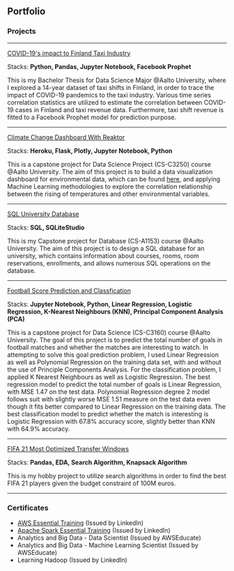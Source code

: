 ## Portfolio

### Projects
---

[COVID-19's impact to Finland Taxi Industry](/projects/thesis)

Stacks: **Python, Pandas, Jupyter Notebook, Facebook Prophet**

This is my Bachelor Thesis for Data Science Major @Aalto University, where I explored a 14-year dataset of taxi shifts in Finland, in order to trace the impact of COVID-19 pandemics to the taxi industry. Various time series correlation statistics are utilized to estimate the correlation between COVID-19 cases in Finland and taxi revenue data. Furthermore, taxi shift revenue is fitted to a Facebook Prophet model for prediction purpose.

---

[Climate Change Dashboard With Reaktor](/projects/climate_change)

Stacks: **Heroku, Flask, Plotly, Jupyter Notebook, Python**

This is a capstone project for Data Science Project (CS-C3250) course @Aalto University. The aim of this project is to build a data visualization dashboard for environmental data, which can be found [here](https://climate-change-c3250-2020.herokuapp.com/), and applying Machine Learning methodologies to explore the correlation relationship between the rising of temperatures and other environmental variables.

---

[SQL University Database](/projects/university)

Stacks: **SQL, SQLiteStudio**

This is my Capstone project for Database (CS-A1153) course @Aalto University. The aim of this project is to design a SQL database for an university, which contains information about courses, rooms, room reservations, enrollments, and allows numerous SQL operations on the database.

---

[Football Score Prediction and Classfication](https://github.com/tiendatscorpy/interesting_football/blob/main/Data%20Science%20Report.pdf)

Stacks: **Jupyter Notebook, Python, Linear Regression, Logistic Regression, K-Nearest Neighbours (KNN), Principal Component Analysis (PCA)**

This is a capstone project for Data Science (CS-C3160) course @Aalto University. The goal of this project is to predict the total number of goals in football matches and whether the matches are interesting to watch. In attempting to solve this goal prediction problem, I used Linear Regression as well as Polynomial Regression on the training data set, with and without the use of Principle Components Analysis. For the classification problem, I applied K Nearest Neighbours as well as Logistic Regression. The best regression model to predict the total number of goals is Linear Regression, with MSE 1.47 on the test data. Polynomial Regression degree 2 model follows suit with slightly worse MSE 1.51 measure on the test data even though it fits better compared to Linear Regression on the training data. The best classification model to predict whether the match is interesting is Logistic Regression with 67.8% accuracy score, slightly better than KNN with 64.9% accuracy.

---

[FIFA 21 Most Optimized Transfer Windows](/projects/fifa_transfer)

Stacks: **Pandas, EDA, Search Algorithm, Knapsack Algorithm**

This is my hobby project to utilize search algorithms in order to find the best FIFA 21 players given the budget constraint of 100M euros.

---

### Certificates

- [AWS Essential Training](/certs/aws.pdf) (Issued by LinkedIn)
- [Apache Spark Essential Training](/certs/spark.pdf)  (Issued by LinkedIn)
- Analytics and Big Data - Data Scientist (Issued by AWSEducate)
- Analytics and Big Data - Machine Learning Scientist (Issued by AWSEducate)
- Learning Hadoop (Issued by LinkedIn)


